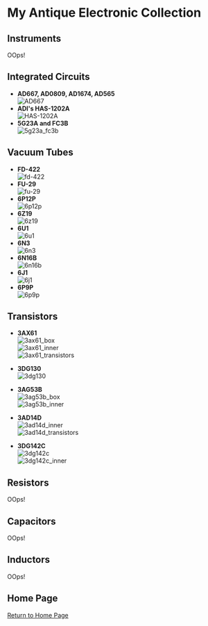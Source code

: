 # My Antique Electronic Collection

## Instruments
OOps!   

## Integrated Circuits
+ **AD667, AD0809, AD1674, AD565**   
![AD667](img/AD667.jpg)  
+ **ADI's HAS-1202A**   
![HAS-1202A](img/HAS-1202A.jpg)  
+ **5G23A and FC3B**   
![5g23a_fc3b](img/5g23a_fc3b.jpg) 

## Vacuum Tubes   
+ **FD-422**   
![fd-422](img/FD-422.jpg)  
+ **FU-29**   
![fu-29](img/FU-29.jpg)   
+ **6P12P**   
![6p12p](img/6p12p.jpg)   
+ **6Z19**   
![6z19](img/6z19.jpg)   
+ **6U1**   
![6u1](img/6u1.jpg)   
+ **6N3**   
![6n3](img/6n3.jpg)   
+ **6N16B**   
![6n16b](img/6N16B.jpg) 
+ **6J1**   
![6j1](img/6j1.jpg)   
+ **6P9P**   
![6p9p](img/6p9p.jpg)   

## Transistors
+ **3AX61**   
![3ax61_box](img/3ax61_box.jpg)   
![3ax61_inner](img/3ax61_inner.jpg)   
![3ax61_transistors](img/3ax61_transistors.jpg)   

+ **3DG130**   
![3dg130](img/3dg130.jpg)   

+ **3AG53B**   
![3ag53b_box](img/3ag53b_box.jpg)   
![3ag53b_inner](img/3ag53b_inner.jpg)    

+ **3AD14D**   
![3ad14d_inner](img/3ad14d_inner.jpg)   
![3ad14d_transistors](img/3ad14d_transistors.jpg)   

+ **3DG142C**   
![3dg142c](img/3dg142c.jpg)   
![3dg142c_inner](img/3dg142c_inner.jpg)   

## Resistors
OOps!   

## Capacitors
OOps!   

## Inductors
OOps!   

## Home Page
[Return to Home Page](https://yannanzhang512.github.io/YannanZhang/)
